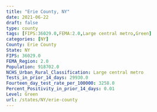 ```yaml
---
title: "Erie County, NY"
date: 2021-06-22
draft: false
type: county
tags: [FIPS:36029.0,FEMA:2.0,Large central metro,Green]
categories: [NY]
County: Erie County
State: NY
FIPS: 36029.0
FEMA_Region: 2.0
Population: 918702.0
NCHS_Urban_Rural_Classification: Large central metro
Tests_in_prior_14_days: 29930.0
Fourteen_day_test_rate_per_100000: 3258.0
Percent_Positivity_in_prior_14_days: 0.01
Level: Green
url: /states/NY/erie-county
---
```




